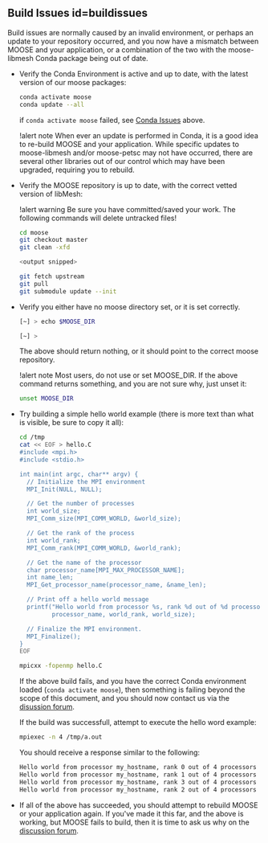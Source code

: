 ## Build Issues id=buildissues

Build issues are normally caused by an invalid environment, or perhaps an update to your repository occurred, and you now have a mismatch between MOOSE and your application, or a combination of the two with the moose-libmesh Conda package being out of date.

- Verify the Conda Environment is active and up to date, with the latest version of our moose packages:

  ```bash
  conda activate moose
  conda update --all
  ```

  if `conda activate moose` failed, see [Conda Issues](troubleshooting.md#condaissues) above.

  !alert note
  When ever an update is performed in Conda, it is a good idea to re-build MOOSE and your application. While specific updates to moose-libmesh and/or moose-petsc may not have occurred, there are several other libraries out of our control which may have been upgraded, requiring you to rebuild.

- Verify the MOOSE repository is up to date, with the correct vetted version of libMesh:

  !alert warning
  Be sure you have committed/saved your work. The following commands will delete untracked files!

  ```bash
  cd moose
  git checkout master
  git clean -xfd

  <output snipped>

  git fetch upstream
  git pull
  git submodule update --init
  ```

- Verify you either have no moose directory set, or it is set correctly.

  ```bash
  [~] > echo $MOOSE_DIR

  [~] >
  ```

  The above should return nothing, or it should point to the correct moose repository.

  !alert note
  Most users, do not use or set MOOSE_DIR. If the above command returns something, and you are not sure why, just unset it:

  ```bash
  unset MOOSE_DIR
  ```

- Try building a simple hello world example (there is more text than what is visible, be sure to copy it all):

  ```bash
  cd /tmp
  cat << EOF > hello.C
  #include <mpi.h>
  #include <stdio.h>

  int main(int argc, char** argv) {
    // Initialize the MPI environment
    MPI_Init(NULL, NULL);

    // Get the number of processes
    int world_size;
    MPI_Comm_size(MPI_COMM_WORLD, &world_size);

    // Get the rank of the process
    int world_rank;
    MPI_Comm_rank(MPI_COMM_WORLD, &world_rank);

    // Get the name of the processor
    char processor_name[MPI_MAX_PROCESSOR_NAME];
    int name_len;
    MPI_Get_processor_name(processor_name, &name_len);

    // Print off a hello world message
    printf("Hello world from processor %s, rank %d out of %d processors\n",
           processor_name, world_rank, world_size);

    // Finalize the MPI environment.
    MPI_Finalize();
  }
  EOF

  mpicxx -fopenmp hello.C
  ```

  If the above build fails, and you have the correct Conda environment loaded (`conda activate moose`), then something is failing beyond the scope of this document, and you should now contact us via the [disussion forum](faq/discussion_forum.md).

  If the build was successfull, attempt to execute the hello word example:

  ```bash
  mpiexec -n 4 /tmp/a.out
  ```

  You should receive a response similar to the following:

  ```bash
  Hello world from processor my_hostname, rank 0 out of 4 processors
  Hello world from processor my_hostname, rank 1 out of 4 processors
  Hello world from processor my_hostname, rank 3 out of 4 processors
  Hello world from processor my_hostname, rank 2 out of 4 processors
  ```

- If all of the above has succeeded, you should attempt to rebuild MOOSE or your application again. If you've made it this far, and the above is working, but MOOSE fails to build, then it is time to ask us why on the [discussion forum](faq/discussion_forum.md).
